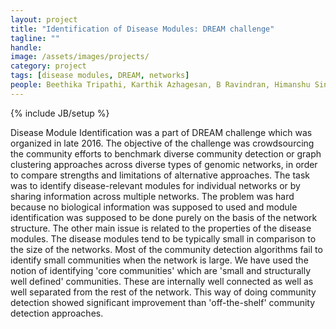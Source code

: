 ```yaml
---
layout: project
title: "Identification of Disease Modules: DREAM challenge"
tagline: ""
handle: 
image: /assets/images/projects/
category: project
tags: [disease modules, DREAM, networks]
people: Beethika Tripathi, Karthik Azhagesan, B Ravindran, Himanshu Sinha & Karthik Raman
---
```

{% include JB/setup %}

Disease Module Identification was a part of DREAM challenge which was organized in late 2016. The objective of the challenge was crowdsourcing the community efforts to benchmark diverse community detection or graph clustering approaches across diverse types of genomic networks, in order to compare strengths and limitations of alternative approaches. The task was to identify disease-relevant modules for individual networks or by sharing information across multiple networks. The problem was hard because no biological information was supposed to used and module identification was supposed to be done purely on the basis of the network structure. The other main issue is related to the properties of the disease modules. The disease modules tend to be typically small in comparison to the size of the networks. Most of the community detection algorithms fail to identify small communities when the network is large. We have used the notion of identifying 'core communities' which are 'small and structurally well defined' communities. These are internally well connected as well as well separated from the rest of the network. This way of doing community detection showed significant improvement than 'off-the-shelf' community detection approaches.

